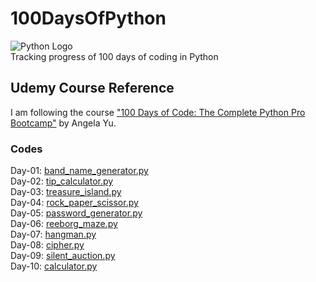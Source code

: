# 100DaysOfPython  
![Python Logo](https://www.python.org/static/community_logos/python-logo.png)  
Tracking progress of 100 days of coding in Python


## Udemy Course Reference
I am following the course ["100 Days of Code: The Complete Python Pro Bootcamp"](https://www.udemy.com/course/100-days-of-code) by Angela Yu.

### Codes
Day-01: [band_name_generator.py](day_01/band_name_generator.py)  
Day-02: [tip_calculator.py](day_02/tip_calculator.py)  
Day-03: [treasure_island.py](day_03/treasure_island.py)  
Day-04: [rock_paper_scissor.py](day_04/rock_paper_scissor.py)  
Day-05: [password_generator.py](day_05/password_generator.py)  
Day-06: [reeborg_maze.py](day_06/reeborg_maze.txt)  
Day-07: [hangman.py](day_07/hangman.py)  
Day-08: [cipher.py](day_08/cipher.py)  
Day-09: [silent_auction.py](day_09/silent_auction.py)  
Day-10: [calculator.py](day_10/calculator.py)  
